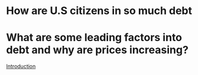 # How are U.S citizens in so much debt

<h1> What are some leading factors into debt and why are prices increasing? </h1>
<a href = "indexIntro.html" > Introduction </a>
<link rel="stylesheet" href="styles.css">
